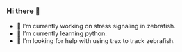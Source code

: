 ### Hi there 👋

- 🔭 I’m currently working on stress signaling in zebrafish.
- 🌱 I’m currently learning python.
- 🤔 I’m looking for help with using trex to track zebrafish.
